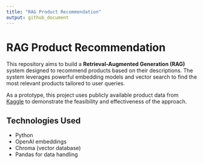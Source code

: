 ```yaml
---
title: "RAG Product Recommendation"
output: github_document
---
```


# RAG Product Recommendation

This repository aims to build a **Retrieval-Augmented Generation (RAG)** system designed to recommend products based on their descriptions. The system leverages powerful embedding models and vector search to find the most relevant products tailored to user queries.

As a prototype, this project uses publicly available product data from [Kaggle](https://www.kaggle.com/datasets/karkavelrajaj/amazon-sales-dataset?select=amazon.csv) to demonstrate the feasibility and effectiveness of the approach.

## Technologies Used

- Python  
- OpenAI embeddings  
- Chroma (vector database)  
- Pandas for data handling  

